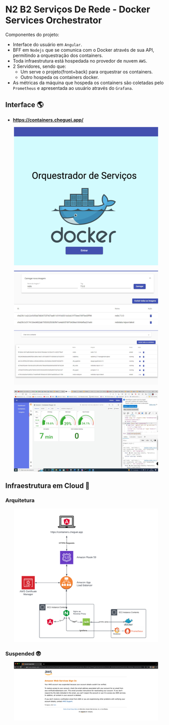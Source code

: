 # N2 B2 Serviços De Rede - Docker Services Orchestrator

Componentes do projeto:

- Interface do usuário em `Angular`.
- BFF em `Nodejs` que se comunica com o Docker através de sua API, permitindo a orquestração dos containers.
- Toda infraestrutura está hospedada no provedor de nuvem `AWS`.
- 2 Servidores, sendo que:
  - Um serve o projeto(front+back) para orquestrar os containers.
  - Outro hospeda os containers docker. 
- As métricas da máquina que hospeda os containers são coletadas pelo `Prometheus` e apresentada ao usuário através do `Grafana`.

## Interface :earth_americas:

- **https://containers.cheguei.app/**

<p align="center">
  <a href="./docs/login.png">
    <img alt="Made by Christian Seki" src="./docs/login.png" width="450px">
  </a>
</p>

<p align="center">
  <a href="./docs/images.jpeg">
    <img alt="Made by Christian Seki" src="./docs/images.jpeg" width="450px">
  </a>
</p>

<p align="center">
  <a href="./docs/containers.jpeg">
    <img alt="Made by Christian Seki" src="./docs/containers.jpeg" width="450px">
  </a>
</p>

<p align="center">
  <a href="./docs/dashboards.jpeg">
    <img alt="Made by Christian Seki" src="./docs/dashboards.jpeg" width="450px">
  </a>
</p>

## Infraestrutura em Cloud :scroll:

### Arquitetura

<p align="center">
  <a href="./docs/architecture.png">
    <img alt="Made by Christian Seki" src="./docs/architecture.png" width="450px">
  </a>
</p>

### Suspended :fearful:

<p align="center">
  <a href="./docs/suspended.png">
    <img alt="Made by Christian Seki" src="./docs/suspended.png" width="450px">
  </a>
</p>